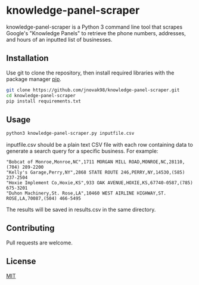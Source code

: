 # knowledge-panel-scraper
knowledge-panel-scraper is a Python 3 command line tool that scrapes Google's "Knowledge Panels" to retrieve the phone numbers, addresses, and hours of an inputted list of businesses.

## Installation

Use git to clone the repository, then install required libraries with the package manager [pip](https://pip.pypa.io/en/stable/).

```bash
git clone https://github.com/jnovak98/knowledge-panel-scraper.git
cd knowledge-panel-scraper
pip install requirements.txt
```

## Usage
```bash
python3 knowledge-panel-scraper.py inputfile.csv
```

inputfile.csv should be a plain text CSV file with each row containing data to generate a search query for a specific business.
For example:
```csv
"Bobcat of Monroe,Monroe,NC",1711 MORGAN MILL ROAD,MONROE,NC,28110,(704) 289-2200
"Kelly's Garage,Perry,NY",2868 STATE ROUTE 246,PERRY,NY,14530,(585) 237-2504
"Hoxie Implement Co,Hoxie,KS",933 OAK AVENUE,HOXIE,KS,67740-0587,(785) 675-3201
"Duhon Machinery,St. Rose,LA",10460 WEST AIRLINE HIGHWAY,ST. ROSE,LA,70087,(504) 466-5495
```

The results will be saved in results.csv in the same directory.

## Contributing
Pull requests are welcome.

## License
[MIT](https://choosealicense.com/licenses/mit/)
